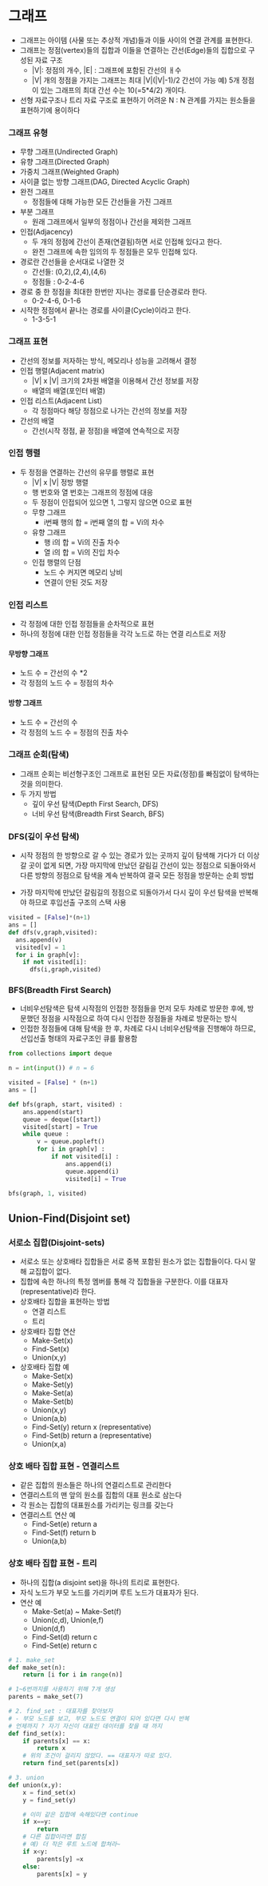 # 그래프
* 그래프는 아이템 (사물 또는 추상적 개념)들과 이들 사이의 연결 관계를 표현한다.
* 그래프는 정점(vertex)들의 집합과 이들을 연결하는 간선(Edge)들의 집합으로 구성된 자료 구조
  * |V|: 정점의 개수, |E| : 그래프에 포함된 간선의 ㅐ수
  * |V| 개의 정점을 가지는 그래프는 최대 |V|(|V|-1)/2 간선이 가능
  예) 5개 정점이 있는 그래프의 최대 간선 수는 10(=5*4/2) 개이다.
* 선형 자료구조나 트리 자료 구조로 표현하기 어려운 N : N 관계를 가지는 원소들을 표현하기에 용이하다
### 그래프 유형
* 무향 그래프(Undirected Graph)
* 유향 그래프(Directed Graph)
* 가중치 그래프(Weighted Graph)
* 사이클 없는 방향 그래프(DAG, Directed Acyclic Graph)
* 완전 그래프
  * 정점들에 대해 가능한 모든 간선들을 가진 그래프
* 부분 그래프
  * 원래 그래프에서 일부의 정점이나 간선을 제외한 그래프
* 인접(Adjacency)
  * 두 개의 정점에 간선이 존재(연결됨)하면 서로 인접해 있다고 한다.
  * 완전 그래프에 속한 임의의 두 정점들은 모두 인접해 있다.
* 경로란 간선들을 순서대로 나열한 것
  * 간선들: (0,2),(2,4),(4,6)
  * 정점들 : 0-2-4-6
* 경로 중 한 정점을 최대한 한번만 지나는 경로를 단순경로라 한다.
  * 0-2-4-6, 0-1-6
* 시작한 정점에서 끝나는 경로를 사이클(Cycle)이라고 한다.
  * 1-3-5-1
### 그래프 표현
* 간선의 정보를 저자하는 방식, 메모리나 성능을 고려해서 결정
* 인접 행렬(Adjacent matrix)
  * |V| x |V| 크기의 2차원 배열을 이용해서 간선 정보를 저장
  * 배열의 배열(포인터 배열)
* 인접 리스트(Adjacent List)
  * 각 정점마다 해당 정점으로 나가는 간선의 정보를 저장
* 간선의 배열
  * 간선(시작 정점, 끝 정점)을 배열에 연속적으로 저장
### 인접 행렬
* 두 정점을 연결하는 간선의 유무를 행렬로 표현
  * |V| x |V| 정방 행렬
  * 행 번호와 열 번호는 그래프의 정점에 대응
  * 두 정점이 인접되어 있으면 1, 그렇지 않으면 0으로 표현
  * 무향 그래프
    * i번째 행의 합 = i번째 열의 합 = Vi의 차수
  * 유향 그래프
    * 행 i의 합 = Vi의 진출 차수
    * 열 i의 합 = Vi의 진입 차수
  * 인접 행렬의 단점
    * 노드 수 커지면 메모리 낭비
    * 연결이 안된 것도 저장
### 인접 리스트
* 각 정점에 대한 인접 정점들을 순차적으로 표현
* 하나의 정점에 대한 인접 정점들을 각각 노드로 하는 연결 리스트로 저장
#### 무방향 그래프
* 노드 수 = 간선의 수 *2
* 각 정점의 노드 수 = 정점의 차수
#### 방향 그래프
* 노드 수 = 간선의 수
* 각 정점의 노드 수 = 정점의 진출 차수


### 그래프 순회(탐색)
* 그래프 순회는 비선형구조인 그래프로 표현된 모든 자료(정점)를 빠짐없이 탐색하는 것을 의미한다.
* 두 가지 방법
  * 깊이 우선 탐색(Depth First Search, DFS)
  * 너비 우선 탐색(Breadth First Search, BFS)
### DFS(깊이 우선 탐색)
* 시작 정점의 한 방향으로 갈 수 있는 경로가 있는 곳까지 깊이 탐색해 가다가 더 이상 갈 곳이 없게 되면, 가장 마지막에 만났던 갈림길 간선이 있는 정점으로 되돌아와서 다른 방향의 정점으로 탐색을 계속 반복하여 결국 모든 정점을 방문하는 순회 방법

* 가장 마지막에 만났던 갈림길의 정점으로 되돌아가서 다시 깊이 우선 탐색을 반복해야 하므로 후입선출 구조의 스택 사용

```py
visited = [False]*(n+1)
ans = []
def dfs(v,graph,visited):
  ans.append(v)
  visited[v] = 1
  for i in graph[v]:
    if not visited[i]:
      dfs(i,graph,visited)
```
### BFS(Breadth First Search)
* 너비우선탐색은 탐색 시작점의 인접한 정점들을 먼저 모두 차례로 방문한 후에, 방문했던 정점을 시작점으로 하여 다시 인접한 정점들을 차례로 방문하는 방식
* 인접한 정점들에 대해 탐색을 한 후, 차례로 다시 너비우선탐색을 진행해야 하므로, 선입선출 형태의 자료구조인 큐를 활용함
```py
from collections import deque

n = int(input()) # n = 6

visited = [False] * (n+1)
ans = []

def bfs(graph, start, visited) :
    ans.append(start)
    queue = deque([start])
    visited[start] = True
    while queue :
        v = queue.popleft()
        for i in graph[v] :
            if not visited[i] :
                ans.append(i)
                queue.append(i)
                visited[i] = True

bfs(graph, 1, visited)

```
## Union-Find(Disjoint set)
### 서로소 집합(Disjoint-sets)
* 서로소 또는 상호배타 집합들은 서로 중복 포함된 원소가 없는 집합들이다. 다시 말해 교집합이 없다.
* 집합에 속한 하나의 특정 멤버를 통해 각 집합들을 구분한다. 이를 대표자(representative)라 한다.
* 상호배타 집합을 표현하는 방법
  * 연결 리스트
  * 트리
* 상호배타 집합 연산
  * Make-Set(x)
  * Find-Set(x)
  * Union(x,y)
* 상호배타 집합 예
  * Make-Set(x)
  * Make-Set(y)
  * Make-Set(a)
  * Make-Set(b)
  * Union(x,y)
  * Union(a,b)
  * Find-Set(y)   return x (representative)
  * Find-Set(b)   return a (representative)
  * Union(x,a)  
### 상호 배타 집합 표현 - 연결리스트
* 같은 집합의 원소들은 하나의 연결리스트로 관리한다
* 연결리스트의 맨 앞의 원소를 집합의 대표 원소로 삼는다
* 각 원소는 집합의 대표원소를 가리키는 링크를 갖는다
* 연결리스트 연산 예
  * Find-Set(e)   return a
  * Find-Set(f)   return b
  * Union(a,b)
### 상호 배타 집합 표현 - 트리
* 하나의 집합(a disjoint set)을 하나의 트리로 표현한다.
* 자식 노드가 부모 노드를 가리키며 루트 노드가 대표자가 된다.
* 연산 예
  * Make-Set(a) ~ Make-Set(f)
  * Union(c,d), Union(e,f)
  * Union(d,f)
  * Find-Set(d)   return c
  * Find-Set(e)   return c
```py
# 1. make_set
def make_set(n):
    return [i for i in range(n)]

# 1~6번까지를 사용하기 위해 7개 생성
parents = make_set(7)

# 2. find_set : 대표자를 찾아보자
# - 부모 노드를 보고, 부모 노드도 연결이 되어 있다면 다시 반복
# 언제까지 ? 자기 자신이 대표인 데이터를 찾을 때 까지
def find_set(x):
    if parents[x] == x:
        return x
    # 위의 조건이 걸리지 않았다. == 대표자가 따로 있다.
    return find_set(parents[x])

# 3. union
def union(x,y):
    x = find_set(x)
    y = find_set(y)

    # 이미 같은 집합에 속해있다면 continue
    if x==y:
        return
    # 다른 집합이라면 합침
    # 예) 더 작은 루트 노드에 합쳐라~
    if x<y:
        parents[y] =x
    else:
        parents[x] = y
```